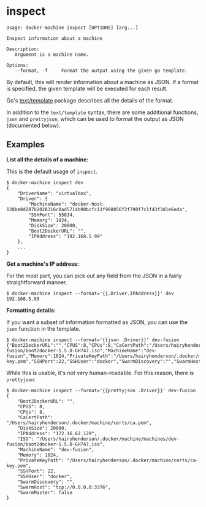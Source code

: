 <!--[metadata]>
+++
title = "inspect"
description = "Inspect information about a machine"
keywords = ["machine, inspect, subcommand"]
[menu.main]
identifier="machine.inspect"
parent="smn_machine_subcmds"
+++
<![end-metadata]-->

# inspect

    Usage: docker-machine inspect [OPTIONS] [arg...]

    Inspect information about a machine

    Description:
       Argument is a machine name.

    Options:
       --format, -f 	Format the output using the given go template.

By default, this will render information about a machine as JSON. If a format is
specified, the given template will be executed for each result.

Go's [text/template](http://golang.org/pkg/text/template/) package
describes all the details of the format.

In addition to the `text/template` syntax, there are some additional functions,
`json` and `prettyjson`, which can be used to format the output as JSON (documented below).

## Examples

**List all the details of a machine:**

This is the default usage of `inspect`.

    $ docker-machine inspect dev
    {
        "DriverName": "virtualbox",
        "Driver": {
            "MachineName": "docker-host-128be8d287b2028316c0ad5714b90bcfc11f998056f2f790f7c1f43f3d1e6eda",
            "SSHPort": 55834,
            "Memory": 1024,
            "DiskSize": 20000,
            "Boot2DockerURL": "",
            "IPAddress": "192.168.5.99"
        },
        ...
    }

**Get a machine's IP address:**

For the most part, you can pick out any field from the JSON in a fairly
straightforward manner.

    $ docker-machine inspect --format='{{.Driver.IPAddress}}' dev
    192.168.5.99

**Formatting details:**

If you want a subset of information formatted as JSON, you can use the `json`
function in the template.

    $ docker-machine inspect --format='{{json .Driver}}' dev-fusion
    {"Boot2DockerURL":"","CPUS":8,"CPUs":8,"CaCertPath":"/Users/hairyhenderson/.docker/machine/certs/ca.pem","DiskSize":20000,"IPAddress":"172.16.62.129","ISO":"/Users/hairyhenderson/.docker/machine/machines/dev-fusion/boot2docker-1.5.0-GH747.iso","MachineName":"dev-fusion","Memory":1024,"PrivateKeyPath":"/Users/hairyhenderson/.docker/machine/certs/ca-key.pem","SSHPort":22,"SSHUser":"docker","SwarmDiscovery":"","SwarmHost":"tcp://0.0.0.0:3376","SwarmMaster":false}

While this is usable, it's not very human-readable. For this reason, there is
`prettyjson`:

    $ docker-machine inspect --format='{{prettyjson .Driver}}' dev-fusion
    {
        "Boot2DockerURL": "",
        "CPUS": 8,
        "CPUs": 8,
        "CaCertPath": "/Users/hairyhenderson/.docker/machine/certs/ca.pem",
        "DiskSize": 20000,
        "IPAddress": "172.16.62.129",
        "ISO": "/Users/hairyhenderson/.docker/machine/machines/dev-fusion/boot2docker-1.5.0-GH747.iso",
        "MachineName": "dev-fusion",
        "Memory": 1024,
        "PrivateKeyPath": "/Users/hairyhenderson/.docker/machine/certs/ca-key.pem",
        "SSHPort": 22,
        "SSHUser": "docker",
        "SwarmDiscovery": "",
        "SwarmHost": "tcp://0.0.0.0:3376",
        "SwarmMaster": false
    }
